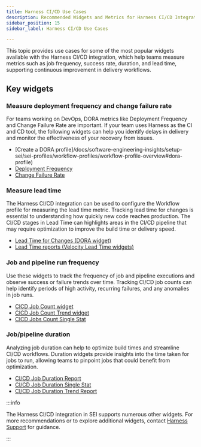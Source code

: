 ```yaml
---
title: Harness CI/CD Use Cases
description: Recommended Widgets and Metrics for Harness CI/CD Integration
sidebar_position: 15
sidebar_label: Harness CI/CD Use Cases

---
```


This topic provides use cases for some of the most popular widgets available with the Harness CI/CD integration, which help teams measure metrics such as job frequency, success rate, duration, and lead time, supporting continuous improvement in delivery workflows.

## Key widgets

### Measure deployment frequency and change failure rate

For teams working on DevOps, DORA metrics like Deployment Frequency and Change Failure Rate are important. If your team uses Harness as the CI and CD tool, the following widgets can help you identify delays in delivery and monitor the effectiveness of your recovery from issues.

* [Create a DORA profile]/docs/software-engineering-insights/setup-sei/sei-profiles/workflow-profiles/workflow-profile-overview#dora-profile)
* [Deployment Frequency](/docs/software-engineering-insights/sei-metrics-and-reports/dora-metrics/#deployment-frequency)
* [Change Failure Rate](/docs/software-engineering-insights/sei-metrics-and-reports/dora-metrics/#change-failure-rate)

### Measure lead time

The Harness CI/CD integration can be used to configure the Workflow profile for measuring the lead time metric. Tracking lead time for changes is essential to understanding how quickly new code reaches production. The CI/CD stages in Lead Time can highlights areas in the CI/CD pipeline that may require optimization to improve the build time or delivery speed.

* [Lead Time for Changes (DORA widget)](/docs/software-engineering-insights/sei-metrics-and-reports/dora-metrics/#lead-time-for-changes)
* [Lead Time reports (Velocity Lead Time widgets)](/docs/software-engineering-insights/sei-metrics-and-reports/velocity-metrics-reports/lead-time-reports)

### Job and pipeline run frequency

Use these widgets to track the frequency of job and pipeline executions and observe success or failure trends over time. Tracking CI/CD job counts can help identify periods of high activity, recurring failures, and any anomalies in job runs.

* [CICD Job Count widget](/docs/software-engineering-insights/sei-metrics-and-reports/velocity-metrics-reports/ci-cd-reports#cicd-job-count-report)
* [CICD Job Count Trend widget](/docs/software-engineering-insights/sei-metrics-and-reports/velocity-metrics-reports/ci-cd-reports#cicd-job-count-trend-report)
* [CICD Jobs Count Single Stat](/docs/software-engineering-insights/sei-metrics-and-reports/velocity-metrics-reports/ci-cd-reports#cicd-jobs-count-single-stat)

### Job/pipeline duration

Analyzing job duration can help to optimize build times and streamline CI/CD workflows. Duration widgets provide insights into the time taken for jobs to run, allowing teams to pinpoint jobs that could benefit from optimization.

* [CI/CD Job Duration Report](/docs/software-engineering-insights/sei-metrics-and-reports/velocity-metrics-reports/ci-cd-reports#cicd-job-duration-report)
* [CI/CD Job Duration Single Stat](/docs/software-engineering-insights/sei-metrics-and-reports/velocity-metrics-reports/ci-cd-reports#cicd-job-duration-single-stat)
* [CI/CD Job Duration Trend Report](/docs/software-engineering-insights/sei-metrics-and-reports/velocity-metrics-reports/ci-cd-reports#cicd-job-duration-trend-report)

:::info

The Harness CI/CD integration in SEI supports numerous other widgets. For more recommendations or to explore additional widgets, contact [Harness Support](/docs/software-engineering-insights/sei-support) for guidance.

:::